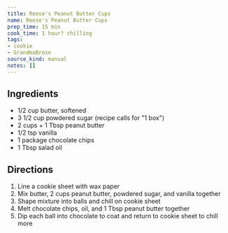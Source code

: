 ```yaml
---
title: Reese's Peanut Butter Cups
name: Reese's Peanut Butter Cups
prep_time: 15 min
cook_time: 1 hour? chilling
tags:
- cookie
- GrandmaBrose
source_kind: manual
notes: []
---
```


## Ingredients
- 1/2 cup butter, softened
- 3 1/2 cup powdered sugar (recipe calls for "1 box")
- 2 cups + 1 Tbsp peanut butter
- 1/2 tsp vanilla
- 1 package chocolate chips
- 1 Tbsp salad oil


## Directions
1. Line a cookie sheet with wax paper
2. Mix butter, 2 cups peanut butter, powdered sugar, and vanilla together
3. Shape mixture into balls and chill on cookie sheet
4. Melt chocolate chips, oil, and 1 Tbsp peanut butter together
5. Dip each ball into chocolate to coat and return to cookie sheet to chill more
